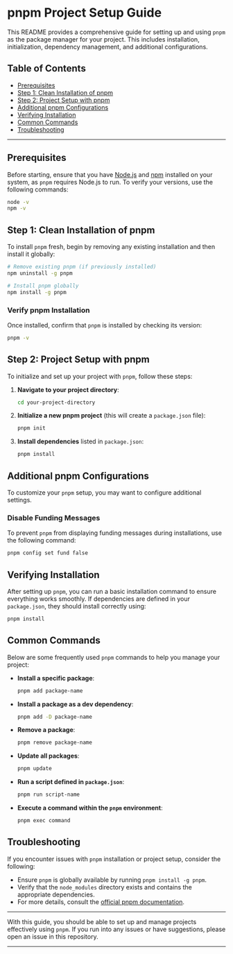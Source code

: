 # pnpm Project Setup Guide

This README provides a comprehensive guide for setting up and using `pnpm` as the package manager for your project. This includes installation, initialization, dependency management, and additional configurations.

## Table of Contents
- [Prerequisites](#prerequisites)
- [Step 1: Clean Installation of pnpm](#step-1-clean-installation-of-pnpm)
- [Step 2: Project Setup with pnpm](#step-2-project-setup-with-pnpm)
- [Additional pnpm Configurations](#additional-pnpm-configurations)
- [Verifying Installation](#verifying-installation)
- [Common Commands](#common-commands)
- [Troubleshooting](#troubleshooting)

---

## Prerequisites

Before starting, ensure that you have [Node.js](https://nodejs.org/) and [npm](https://www.npmjs.com/) installed on your system, as `pnpm` requires Node.js to run. To verify your versions, use the following commands:

```bash
node -v
npm -v
```

## Step 1: Clean Installation of pnpm

To install `pnpm` fresh, begin by removing any existing installation and then install it globally:

```bash
# Remove existing pnpm (if previously installed)
npm uninstall -g pnpm

# Install pnpm globally
npm install -g pnpm
```

### Verify pnpm Installation

Once installed, confirm that `pnpm` is installed by checking its version:

```bash
pnpm -v
```

## Step 2: Project Setup with pnpm

To initialize and set up your project with `pnpm`, follow these steps:

1. **Navigate to your project directory**:
    ```bash
    cd your-project-directory
    ```

2. **Initialize a new pnpm project** (this will create a `package.json` file):
    ```bash
    pnpm init
    ```

3. **Install dependencies** listed in `package.json`:
    ```bash
    pnpm install
    ```

## Additional pnpm Configurations

To customize your `pnpm` setup, you may want to configure additional settings.

### Disable Funding Messages

To prevent `pnpm` from displaying funding messages during installations, use the following command:

```bash
pnpm config set fund false
```

## Verifying Installation

After setting up `pnpm`, you can run a basic installation command to ensure everything works smoothly. If dependencies are defined in your `package.json`, they should install correctly using:

```bash
pnpm install
```

## Common Commands

Below are some frequently used `pnpm` commands to help you manage your project:

- **Install a specific package**:
  ```bash
  pnpm add package-name
  ```

- **Install a package as a dev dependency**:
  ```bash
  pnpm add -D package-name
  ```

- **Remove a package**:
  ```bash
  pnpm remove package-name
  ```

- **Update all packages**:
  ```bash
  pnpm update
  ```

- **Run a script defined in `package.json`**:
  ```bash
  pnpm run script-name
  ```

- **Execute a command within the `pnpm` environment**:
  ```bash
  pnpm exec command
  ```

## Troubleshooting

If you encounter issues with `pnpm` installation or project setup, consider the following:

- Ensure `pnpm` is globally available by running `pnpm install -g pnpm`.
- Verify that the `node_modules` directory exists and contains the appropriate dependencies.
- For more details, consult the [official pnpm documentation](https://pnpm.io/).

---

With this guide, you should be able to set up and manage projects effectively using `pnpm`. If you run into any issues or have suggestions, please open an issue in this repository.

--- 

